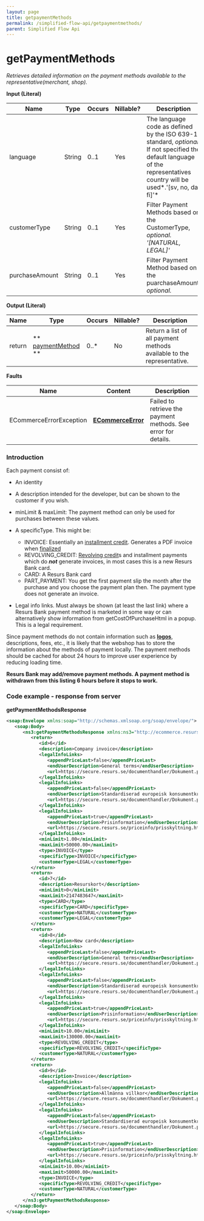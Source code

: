 ```yaml
---
layout: page
title: getpaymentMethods
permalink: /simplified-flow-api/getpaymentmethods/
parent: Simplified Flow Api
---
```



# getPaymentMethods 
*Retrieves detailed information on the payment methods available to the representative(merchant, shop).*

**Input (Literal)**  

| Name           | Type   | Occurs | Nillable? | Description                                                                                                                                                                  |
|----------------|--------|--------|-----------|------------------------------------------------------------------------------------------------------------------------------------------------------------------------------|
| language       | String | 0..1   | Yes       | The language code as defined by the ISO 639-1 standard, *optional*. If not specified the default language of the representatives country will be used*.'\[sv, no, da, fi\]'* |
| customerType   | String | 0..1   | Yes       | Filter Payment Methods based on the CustomerType, *optional. '\[NATURAL, LEGAL\]'*                                                                                           |
| purchaseAmount | String | 0..1   | Yes       | Filter Payment Method based on the puarchaseAmount, *optional.*                                                                                                              |

**Output (Literal)**

| Name   | Type                                   | Occurs | Nillable? | Description                                                           |
|--------|----------------------------------------|--------|-----------|-----------------------------------------------------------------------|
| return | ** [paymentMethod](paymentmethod) **   | 0..\*  | No        | Return a list of all payment methods available to the representative. |

**Faults**

| Name                    | Content                              | Description                                                    |
|-------------------------|--------------------------------------|----------------------------------------------------------------|
| ECommerceErrorException | **[ECommerceError](ecommerceerror)** | Failed to retrieve the payment methods. See error for details. |

### Introduction
Each payment consist of:

- An identity
- A description intended for the developer, but can be shown to the
  customer if you wish.
- minLimit & maxLimit: The payment method can only be used for purchases
  between these values.
- A specificType. This might be:
  - INVOICE: Essentially an [installment
    credit](http://en.wikipedia.org/wiki/Installment_credit). Generates
    a PDF invoice when [finalized](after-shop-service-api)
  - REVOLVING_CREDIT: [Revolving
    credit](http://en.wikipedia.org/wiki/Revolving_credit)s and
    installment payments which do ***not*** generate invoices, in most
    cases this is a new Resurs Bank card.
  - CARD: A Resurs Bank card
  - PART_PAYMENT: You get the first payment slip the month after the
    purchase and you choose the payment plan then. The payment type does
    not generate an invoice.

- Legal info links. Must always be shown (at least the last link) where
  a Resurs Bank payment method is marketed in some way or can
  alternatively show information from getCostOfPurchaseHtml in a popup.
  This is a legal requirement.

Since payment methods do not contain information such as
[**logos**](https://test.resurs.com/docs/display/ecom/Logotypes),
descriptions, fees, etc., it is likely that the webshop has to store the
information about the methods of payment locally. The payment methods
should be cached for about 24 hours to improve user experience by
reducing loading time.

**Resurs Bank may add/remove payment methods. A payment method is
withdrawn from this listing 6 hours before it stops to work.**

### Code example - response from server
**getPaymentMethodsResponse**
```xml
<soap:Envelope xmlns:soap="http://schemas.xmlsoap.org/soap/envelope/">
   <soap:Body>
      <ns3:getPaymentMethodsResponse xmlns:ns3="http://ecommerce.resurs.com/v4/msg/shopflow" xmlns:ns2="http://ecommerce.resurs.com/v4/msg/exception">
         <return>
            <id>6</id>
            <description>Company invoice</description>
            <legalInfoLinks>
               <appendPriceLast>false</appendPriceLast>
               <endUserDescription>General terms</endUserDescription>
               <url>https://secure.resurs.se/documenthandler/Dokument.pdf?customerType=legal&amp;docType=commonTerms&amp;land=SE&amp;language=sv</url>
            </legalInfoLinks>
            <legalInfoLinks>
               <appendPriceLast>false</appendPriceLast>
               <endUserDescription>Standardiserad europeisk konsumentkreditinformation (SEKKI)</endUserDescription>
               <url>https://secure.resurs.se/documenthandler/Dokument.pdf?bankprodukt=NZ690101&amp;kedja=107&amp;land=SE;language=sv</url>
            </legalInfoLinks>
            <legalInfoLinks>
               <appendPriceLast>true</appendPriceLast>
               <endUserDescription>Prisinformation</endUserDescription>https://secure.resurs.se/documenthandler/Dokument.pdf?bankprodukt=76189069&kedja=995264&land=SE
               <url>https://secure.resurs.se/priceinfo/prisskyltning.html?countryCode=SE&amp;authorizedBankproductId=NZ690101&amp;representativeId=107&amp;creditAmount=</url>
            </legalInfoLinks>
            <minLimit>1.00</minLimit>
            <maxLimit>50000.00</maxLimit>
            <type>INVOICE</type>
            <specificType>INVOICE</specificType>
            <customerType>LEGAL</customerType>
         </return>
         <return>
            <id>7</id>
            <description>Resurskort</description>
            <minLimit>0</minLimit>
            <maxLimit>2147483647</maxLimit>
            <type>CARD</type>
            <specificType>CARD</specificType>
            <customerType>NATURAL</customerType>
            <customerType>LEGAL</customerType>
         </return>
         <return>
            <id>8</id>
            <description>New card</description>
            <legalInfoLinks>
               <appendPriceLast>false</appendPriceLast>
               <endUserDescription>General terms</endUserDescription>
               <url>https://secure.resurs.se/documenthandler/Dokument.pdf?customerType=natural&amp;docType=commonTerms&amp;land=SE&amp;language=sv</url>
            </legalInfoLinks>
            <legalInfoLinks>
               <appendPriceLast>false</appendPriceLast>
               <endUserDescription>Standardiserad europeisk konsumentkreditinformation (SEKKI)</endUserDescription>
               <url>https://secure.resurs.se/documenthandler/Dokument.pdf?bankprodukt=7B019069&amp;kedja=107&amp;land=SE</url>
            </legalInfoLinks>
            <legalInfoLinks>
               <appendPriceLast>true</appendPriceLast>
               <endUserDescription>Prisinformation</endUserDescription>
               <url>https://secure.resurs.se/priceinfo/prisskyltning.html?countryCode=SE&amp;authorizedBankproductId=7B019069&amp;representativeId=107&amp;creditAmount=</url>
            </legalInfoLinks>
            <minLimit>10.00</minLimit>
            <maxLimit>130000.00</maxLimit>
            <type>REVOLVING_CREDIT</type>
            <specificType>REVOLVING_CREDIT</specificType>
            <customerType>NATURAL</customerType>
         </return>
         <return>
            <id>9</id>
            <description>Invoice</description>
            <legalInfoLinks>
               <appendPriceLast>false</appendPriceLast>
               <endUserDescription>Allmänna villkor</endUserDescription>
               <url>https://secure.resurs.se/documenthandler/Dokument.pdf?customerType=natural&amp;docType=commonTerms&amp;land=SE&amp;language=sv</url>
            </legalInfoLinks>
            <legalInfoLinks>
               <appendPriceLast>false</appendPriceLast>
               <endUserDescription>Standardiserad europeisk konsumentkreditinformation (SEKKI)</endUserDescription>
               <url>https://secure.resurs.se/documenthandler/Dokument.pdf?bankprodukt=LG686069&amp;kedja=107&amp;land=SE</url>
            </legalInfoLinks>
            <legalInfoLinks>
               <appendPriceLast>true</appendPriceLast>
               <endUserDescription>Prisinformation</endUserDescription>
               <url>https://secure.resurs.se/priceinfo/prisskyltning.html?countryCode=SE&amp;authorizedBankproductId=LG686069&amp;representativeId=107&amp;creditAmount=</url>
            </legalInfoLinks>
            <minLimit>10.00</minLimit>
            <maxLimit>50000.00</maxLimit>
            <type>INVOICE</type>
            <specificType>REVOLVING_CREDIT</specificType>
            <customerType>NATURAL</customerType>
         </return>
      </ns3:getPaymentMethodsResponse>
   </soap:Body>
</soap:Envelope> 
```
